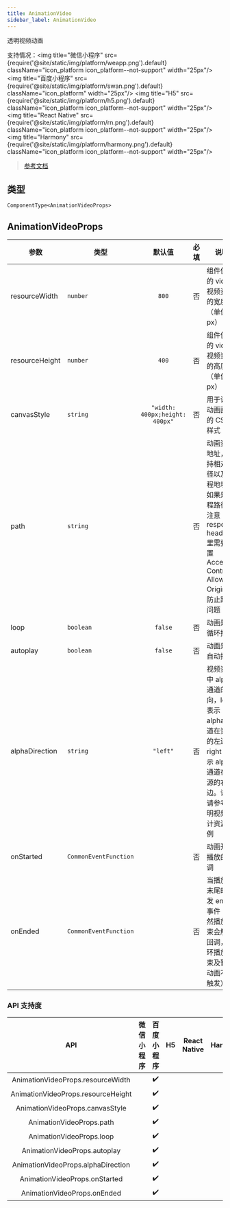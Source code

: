 ```yaml
---
title: AnimationVideo
sidebar_label: AnimationVideo
---
```


透明视频动画

支持情况：<img title="微信小程序" src={require('@site/static/img/platform/weapp.png').default} className="icon_platform icon_platform--not-support" width="25px"/> <img title="百度小程序" src={require('@site/static/img/platform/swan.png').default} className="icon_platform" width="25px"/> <img title="H5" src={require('@site/static/img/platform/h5.png').default} className="icon_platform icon_platform--not-support" width="25px"/> <img title="React Native" src={require('@site/static/img/platform/rn.png').default} className="icon_platform icon_platform--not-support" width="25px"/> <img title="Harmony" src={require('@site/static/img/platform/harmony.png').default} className="icon_platform icon_platform--not-support" width="25px"/>

> [参考文档](https://smartprogram.baidu.com/docs/develop/component/animation-video/)

## 类型

```tsx
ComponentType<AnimationVideoProps>
```

## AnimationVideoProps

| 参数 | 类型 | 默认值 | 必填 | 说明 |
| --- | --- | :---: | :---: | --- |
| resourceWidth | `number` | `800` | 否 | 组件使用的 video 视频资源的宽度（单位：px） |
| resourceHeight | `number` | `400` | 否 | 组件使用的 video 视频资源的高度（单位：px） |
| canvasStyle | `string` | `"width: 400px;height: 400px"` | 否 | 用于设置动画画布的 CSS 样式 |
| path | `string` |  | 否 | 动画资源地址，支持相对路径以及远程地址。如果是远程路径，注意 response header 里需要设置 Access-Control-Allow-Origin 来防止跨域问题 |
| loop | `boolean` | `false` | 否 | 动画是否循环播放 |
| autoplay | `boolean` | `false` | 否 | 动画是否自动播放 |
| alphaDirection | `string` | `"left"` | 否 | 视频资源中 alpha 通道的方向，left 表示 alpha 通道在资源的左边，right 表示 alpha 通道在资源的右边。详情请参考透明视频设计资源示例 |
| onStarted | `CommonEventFunction` |  | 否 | 动画开始播放的回调 |
| onEnded | `CommonEventFunction` |  | 否 | 当播放到末尾时触发 ended 事件（自然播放结束会触发回调，循环播放结束及暂停动画不会触发） |

### API 支持度

| API | 微信小程序 | 百度小程序 | H5 | React Native | Harmony |
| :---: | :---: | :---: | :---: | :---: | :---: |
| AnimationVideoProps.resourceWidth |  | ✔️ |  |  |  |
| AnimationVideoProps.resourceHeight |  | ✔️ |  |  |  |
| AnimationVideoProps.canvasStyle |  | ✔️ |  |  |  |
| AnimationVideoProps.path |  | ✔️ |  |  |  |
| AnimationVideoProps.loop |  | ✔️ |  |  |  |
| AnimationVideoProps.autoplay |  | ✔️ |  |  |  |
| AnimationVideoProps.alphaDirection |  | ✔️ |  |  |  |
| AnimationVideoProps.onStarted |  | ✔️ |  |  |  |
| AnimationVideoProps.onEnded |  | ✔️ |  |  |  |

